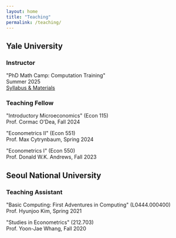 ```yaml
---
layout: home
title: "Teaching"
permalink: /teaching/
---
```


## Yale University 

### Instructor

"PhD Math Camp: Computation Training" \
Summer 2025 \
[Syllabus & Materials](https://www.notion.so/Math-Camp-Computation-Training-259b15782905804795b2e62b065de658?source=copy_link)

### Teaching Fellow

"Introductory Microeconomics" (Econ 115) \
Prof. Cormac O'Dea, Fall 2024

"Econometrics II" (Econ 551) \
Prof. Max Cytrynbaum, Spring 2024

"Econometrics I" (Econ 550) \
Prof. Donald W.K. Andrews, Fall 2023

## Seoul National University 

### Teaching Assistant

"Basic Computing: First Adventures in Computing" (L0444.000400) \
Prof. Hyunjoo Kim, Spring 2021

"Studies in Econometrics" (212.703) \
Prof. Yoon-Jae Whang, Fall 2020

